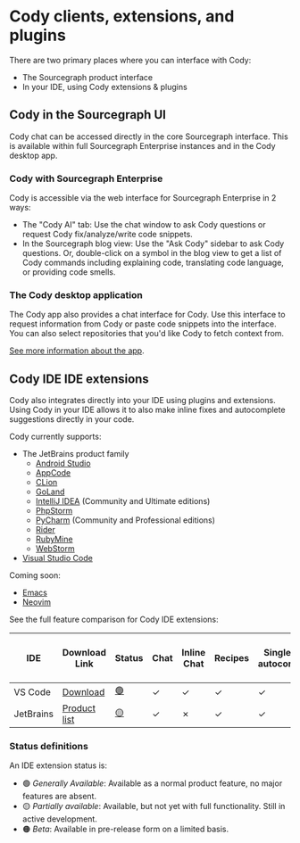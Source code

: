 # Cody clients, extensions, and plugins

There are two primary places where you can interface with Cody:

- The Sourcegraph product interface
- In your IDE, using Cody extensions & plugins

## Cody in the Sourcegraph UI

Cody chat can be accessed directly in the core Sourcegraph interface. This is available within full Sourcegraph Enterprise instances and in the Cody desktop app.

### Cody with Sourcegraph Enterprise

Cody is accessible via the web interface for Sourcegraph Enterprise in 2 ways:

- The "Cody AI" tab: Use the chat window to ask Cody questions or request Cody fix/analyze/write code snippets.
- In the Sourcegraph blog view: Use the "Ask Cody" sidebar to ask Cody questions. Or, double-click on a symbol in the blog view to get a list of Cody commands including explaining code, translating code language, or providing code smells.

### The Cody desktop application

The Cody app also provides a chat interface for Cody. Use this interface to request information from Cody or paste code snippets into the interface. You can also select repositories that you'd like Cody to fetch context from.

[See more information about the app](../../app/index.md).

## Cody IDE IDE extensions

Cody also integrates directly into your IDE using plugins and extensions. Using Cody in your IDE allows it to also make inline fixes and autocomplete suggestions directly in your code.

Cody currently supports:

- The JetBrains product family
  - [Android Studio](https://developer.android.com/studio)
  - [AppCode](https://www.jetbrains.com/objc/)
  - [CLion](https://www.jetbrains.com/clion/)
  - [GoLand](https://www.jetbrains.com/go/)
  - [IntelliJ IDEA](https://www.jetbrains.com/idea/) (Community and Ultimate editions)
  - [PhpStorm](https://www.jetbrains.com/phpstorm/)
  - [PyCharm](https://www.jetbrains.com/pycharm/) (Community and Professional editions)
  - [Rider](https://www.jetbrains.com/rider/)
  - [RubyMine](https://www.jetbrains.com/ruby/)
  - [WebStorm](https://www.jetbrains.com/webstorm/)
- [Visual Studio Code](https://code.visualstudio.com/)

Coming soon:

- [Emacs](https://www.gnu.org/software/emacs/)
- [Neovim](https://neovim.io/)

See the full feature comparison for Cody IDE extensions: 

<table>
   <thead>
      <tr>
        <th>IDE</th>
        <th>Download Link</th>
        <th>Status</th>
        <th>Chat</th>
        <th>Inline Chat</th>
        <th>Recipes</th>
        <th>Single-line autocomplete</th>
        <th>Multi-line autocomplete</th>
        <th>Connect to the Cody app</th>
      </tr>
   </thead>
   <tbody>
      <tr>
        <td>VS Code</td>
        <td><a href="https://marketplace.visualstudio.com/items?itemName=sourcegraph.cody-ai">Download</a></td>
        <td><a href="#status-definitions" class="indexer-status">🟢</a></td>
        <td class="indexer-implemented-y">✓</td> <!-- Chat -->
        <td class="indexer-implemented-y">✓</td> <!-- Inline Chat -->
        <td class="indexer-implemented-y">✓</td> <!-- Recipes -->
        <td class="indexer-implemented-y">✓</td> <!-- Single-line autocomplate -->
        <td class="indexer-implemented-y">✓</td> <!-- Multi-line autocomplete -->
        <td class="indexer-implemented-y">✓</td> <!-- Connect to the Cody app -->
      </tr>
      <tr>
        <td>JetBrains</td>
        <td><a href="https://www.jetbrains.com/products/">Product list</a></td>
        <td><a href="#status-definitions" class="indexer-status">🟡</a></td>
        <td class="indexer-implemented-y">✓</td> <!-- Chat -->
        <td class="indexer-implemented-n">✗</td> <!-- Inline Chat -->
        <td class="indexer-implemented-y">✓</td> <!-- Recipes -->
        <td class="indexer-implemented-y">✓</td> <!-- Single-line autocomplate -->
        <td class="indexer-implemented-n">✗</td> <!-- Multi-line autocomplete -->
        <td class="indexer-implemented-y">✓</td> <!-- Connect to the Cody app -->
      </tr>
   </tbody>
</table>

### Status definitions
An IDE extension status is:

- 🟢 _Generally Available_: Available as a normal product feature, no major features are absent.
- 🟡 _Partially available_: Available, but not yet with full functionality. Still in active development.
- 🟠 _Beta_: Available in pre-release form on a limited basis. 
